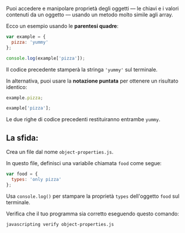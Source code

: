 Puoi accedere e manipolare proprietà degli oggetti –– le chiavi e i valori contenuti da un oggetto –– usando un metodo molto simile agli array.

Ecco un esempio usando le **parentesi quadre**:

```js
var example = {
  pizza: 'yummy'
};

console.log(example['pizza']);
```

Il codice precedente stamperà la stringa `'yummy'` sul terminale.

In alternativa, puoi usare la **notazione puntata** per ottenere un risultato identico:

```js
example.pizza;

example['pizza'];
```

Le due righe di codice precedenti restituiranno entrambe `yummy`.

## La sfida:

Crea un file dal nome `object-properties.js`.

In questo file, definisci una variabile chiamata `food` come segue:

```js
var food = {
  types: 'only pizza'
};
```

Usa `console.log()` per stampare la proprietà `types` dell'oggetto `food` sul terminale.

Verifica che il tuo programma sia corretto eseguendo questo comando:

```bash
javascripting verify object-properties.js
```
